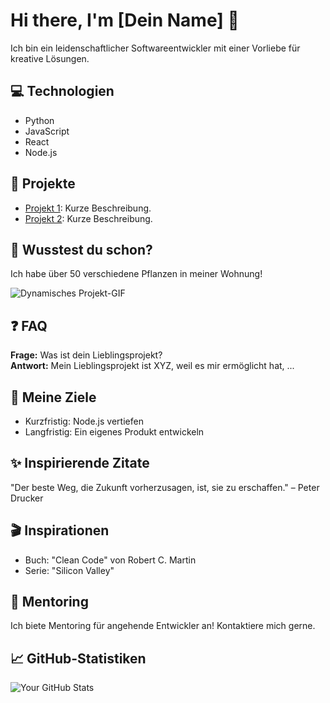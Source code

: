 # Hi there, I'm [Dein Name] 👋

Ich bin ein leidenschaftlicher Softwareentwickler mit einer Vorliebe für kreative Lösungen.

## 💻 Technologien
- Python
- JavaScript
- React
- Node.js

## 🚀 Projekte
- [Projekt 1](https://github.com/link-zu-projekt1): Kurze Beschreibung.
- [Projekt 2](https://github.com/link-zu-projekt2): Kurze Beschreibung.

## 🤔 Wusstest du schon?
Ich habe über 50 verschiedene Pflanzen in meiner Wohnung!

![Dynamisches Projekt-GIF](https://media.giphy.com/media/3oEjI6SIIHBdK7v4Yg/giphy.gif)


## ❓ FAQ
**Frage:** Was ist dein Lieblingsprojekt?  
**Antwort:** Mein Lieblingsprojekt ist XYZ, weil es mir ermöglicht hat, ...  

## 🎯 Meine Ziele
- Kurzfristig: Node.js vertiefen
- Langfristig: Ein eigenes Produkt entwickeln

## ✨ Inspirierende Zitate
"Der beste Weg, die Zukunft vorherzusagen, ist, sie zu erschaffen." – Peter Drucker

## 🎬 Inspirationen
- Buch: "Clean Code" von Robert C. Martin
- Serie: "Silicon Valley"

## 🤝 Mentoring
Ich biete Mentoring für angehende Entwickler an! Kontaktiere mich gerne.



## 📈 GitHub-Statistiken
![Your GitHub Stats](https://github-readme-stats.vercel.app/api?username=MaikHo&show_icons=true&theme=radical&count_private=true)

